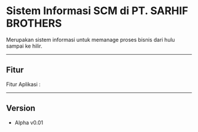 # Sistem Informasi SCM di PT. SARHIF BROTHERS
Merupakan sistem informasi untuk memanage proses bisnis dari hulu sampai ke hilir. <br>
<hr>
<h2>Fitur</h2>
Fitur Aplikasi :
<ul>
<!--   <li>Mengolah dan memanage data supplierr</li>
  <li>Mengolah dan memanage data transaksi pembelian</li> -->
</ul>
<hr>
<h2>Version</h2>
<ul>
  <li>Alpha v0.01</li>
</ul>
